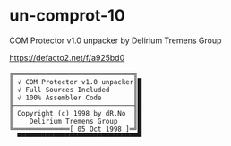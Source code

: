 # un-comprot-10

COM Protector v1.0 unpacker by Delirium Tremens Group

https://defacto2.net/f/a925bd0

```
╔══════════════════════════════╗
║ √ COM Protector v1.0 unpacker║█
║ √ Full Sources Included      ║█
║ √ 100% Assembler Code        ║█
╟──────────────────────────────╢█
║ Copyright (c) 1998 by dR.No  ║█
║    Delirium Tremens Group    ║█
╚══════════════[ 05 Oct 1998 ]═╝█
  ▀▀▀▀▀▀▀▀▀▀▀▀▀▀▀▀▀▀▀▀▀▀▀▀▀▀▀▀▀▀▀
```

